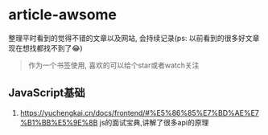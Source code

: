 # article-awsome
整理平时看到的觉得不错的文章以及网站, 会持续记录(ps: 以前看到的很多好文章现在想找都找不到了:joy:)

> 作为一个书签使用, 喜欢的可以给个star或者watch关注


## JavaScript基础
1. https://yuchengkai.cn/docs/frontend/#%E5%86%85%E7%BD%AE%E7%B1%BB%E5%9E%8B
js的面试宝典,讲解了很多api的原理
